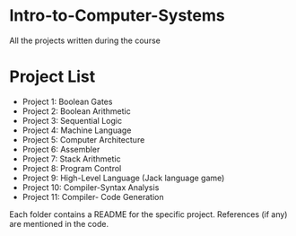 # Intro-to-Computer-Systems
All the projects written during the course

# Project List
<ul>
<li>Project 1: Boolean Gates</li>
<li>Project 2: Boolean Arithmetic</li>
<li>Project 3: Sequential Logic </li>
<li>Project 4: Machine Language</li>
<li>Project 5: Computer Architecture</li>
<li>Project 6: Assembler</li>
<li>Project 7: Stack Arithmetic</li>
<li>Project 8: Program Control</li>
<li>Project 9: High-Level Language (Jack language game)</li>
<li>Project 10: Compiler-Syntax Analysis</li>
<li>Project 11: Compiler- Code Generation</li>
</ul>
Each folder contains a README for the specific project. References (if any) are mentioned in the code. 

